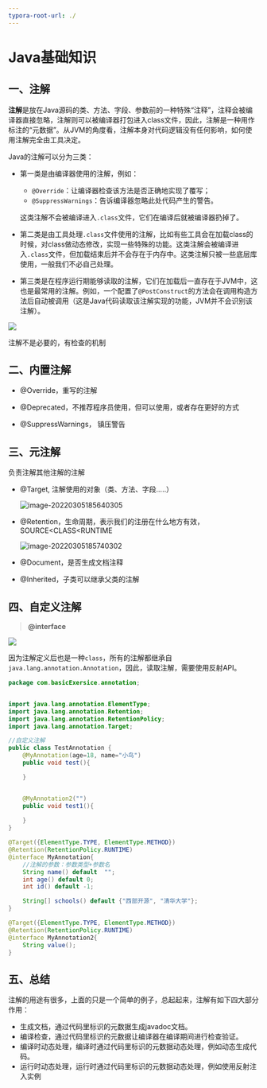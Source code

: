 ```yaml
---
typora-root-url: ./
---
```


# Java基础知识

## 一、注解

​	**注解**是放在Java源码的类、方法、字段、参数前的一种特殊“注释”，注释会被编译器直接忽略，注解则可以被编译器打包进入class文件，因此，注解是一种用作标注的“元数据”。从JVM的角度看，注解本身对代码逻辑没有任何影响，如何使用注解完全由工具决定。

Java的注解可以分为三类：	

- 第一类是由编译器使用的注解，例如：

  - `@Override`：让编译器检查该方法是否正确地实现了覆写；
  - `@SuppressWarnings`：告诉编译器忽略此处代码产生的警告。

  这类注解不会被编译进入`.class`文件，它们在编译后就被编译器扔掉了。

- 第二类是由工具处理`.class`文件使用的注解，比如有些工具会在加载class的时候，对class做动态修改，实现一些特殊的功能。这类注解会被编译进入`.class`文件，但加载结束后并不会存在于内存中。这类注解只被一些底层库使用，一般我们不必自己处理。

- 第三类是在程序运行期能够读取的注解，它们在加载后一直存在于JVM中，这也是最常用的注解。例如，一个配置了`@PostConstruct`的方法会在调用构造方法后自动被调用（这是Java代码读取该注解实现的功能，JVM并不会识别该注解）。

![](/img/注解定义.png)

注解不是必要的，有检查的机制

## 二、内置注解

- @Override，重写的注解

- @Deprecated，不推荐程序员使用，但可以使用，或者存在更好的方式

- @SuppressWarnings， 镇压警告

## 三、元注解

负责注解其他注解的注解

- @Target, 注解使用的对象（类、方法、字段.....）

  ![image-20220305185640305](/img/@Target使用.png)

- @Retention，生命周期，表示我们的注册在什么地方有效，SOURCE<CLASS<RUNTIME

  ![image-20220305185740302](/img/@Retention的使用.png)

- @Document，是否生成文档注释

- @Inherited，子类可以继承父类的注解

## 四、自定义注解

> **@interface**

![](/img/自定义注解.png)

因为注解定义后也是一种`class`，所有的注解都继承自`java.lang.annotation.Annotation`，因此，读取注解，需要使用反射API。

```java
package com.basicExersice.annotation;


import java.lang.annotation.ElementType;
import java.lang.annotation.Retention;
import java.lang.annotation.RetentionPolicy;
import java.lang.annotation.Target;

//自定义注解
public class TestAnnotation {
    @MyAnnotation(age=18, name="小鸟")
    public void test(){

    }


    @MyAnnotation2("")
    public void test1(){
        
    }
}

@Target({ElementType.TYPE, ElementType.METHOD})
@Retention(RetentionPolicy.RUNTIME)
@interface MyAnnotation{
    //注解的参数：参数类型+参数名
    String name() default  "";
    int age() default 0;
    int id() default -1;

    String[] schools() default {"西部开源", "清华大学"};
}

@Target({ElementType.TYPE, ElementType.METHOD})
@Retention(RetentionPolicy.RUNTIME)
@interface MyAnnotation2{
    String value();
}
```

## 五、总结

​		注解的用途有很多，上面的只是一个简单的例子，总起起来，注解有如下四大部分作用：		

- 生成文档，通过代码里标识的元数据生成javadoc文档。
- 编译检查，通过代码里标识的元数据让编译器在编译期间进行检查验证。
- 编译时动态处理，编译时通过代码里标识的元数据动态处理，例如动态生成代码。
- 运行时动态处理，运行时通过代码里标识的元数据动态处理，例如使用反射注入实例

